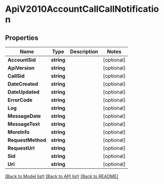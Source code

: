 # ApiV2010AccountCallCallNotification

## Properties

Name | Type | Description | Notes
------------ | ------------- | ------------- | -------------
**AccountSid** | **string** |  | [optional] 
**ApiVersion** | **string** |  | [optional] 
**CallSid** | **string** |  | [optional] 
**DateCreated** | **string** |  | [optional] 
**DateUpdated** | **string** |  | [optional] 
**ErrorCode** | **string** |  | [optional] 
**Log** | **string** |  | [optional] 
**MessageDate** | **string** |  | [optional] 
**MessageText** | **string** |  | [optional] 
**MoreInfo** | **string** |  | [optional] 
**RequestMethod** | **string** |  | [optional] 
**RequestUrl** | **string** |  | [optional] 
**Sid** | **string** |  | [optional] 
**Uri** | **string** |  | [optional] 

[[Back to Model list]](../README.md#documentation-for-models) [[Back to API list]](../README.md#documentation-for-api-endpoints) [[Back to README]](../README.md)



